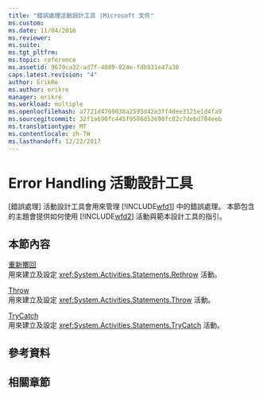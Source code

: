 ```yaml
---
title: "錯誤處理活動設計工具 |Microsoft 文件"
ms.custom: 
ms.date: 11/04/2016
ms.reviewer: 
ms.suite: 
ms.tgt_pltfrm: 
ms.topic: reference
ms.assetid: 9679ca32-ad7f-4089-824e-fdb931e47a30
caps.latest.revision: "4"
author: ErikRe
ms.author: erikre
manager: erikre
ms.workload: multiple
ms.openlocfilehash: a7721d4769038a2593d42a3ff4dee3125e1d4fa9
ms.sourcegitcommit: 32f1a690fc445f9586d53698fc82c7debd784eeb
ms.translationtype: MT
ms.contentlocale: zh-TW
ms.lasthandoff: 12/22/2017
---
```

# <a name="error-handling-activity-designers"></a>Error Handling 活動設計工具
[錯誤處理] 活動設計工具會用來管理 [!INCLUDE[wfd1](../workflow-designer/includes/wfd1_md.md)] 中的錯誤處理。 本節包含的主題會提供如何使用 [!INCLUDE[wfd2](../workflow-designer/includes/wfd2_md.md)] 活動與範本設計工具的指引。  
  
## <a name="in-this-section"></a>本節內容  
 [重新擲回](../workflow-designer/rethrow-activity-designer.md)  
 用來建立及設定 <xref:System.Activities.Statements.Rethrow> 活動。  
  
 [Throw](../workflow-designer/throw-activity-designer.md)  
 用來建立及設定 <xref:System.Activities.Statements.Throw> 活動。  
  
 [TryCatch](../workflow-designer/trycatch-activity-designer.md)  
 用來建立及設定 <xref:System.Activities.Statements.TryCatch> 活動。  
  
## <a name="reference"></a>參考資料  
  
## <a name="related-sections"></a>相關章節